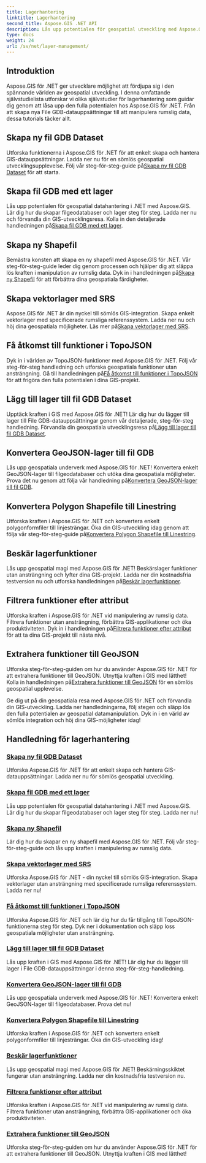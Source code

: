 ```yaml
---
title: Lagerhantering
linktitle: Lagerhantering
second_title: Aspose.GIS .NET API
description: Lås upp potentialen för geospatial utveckling med Aspose.GIS för .NET tutorials. Skapa, hantera och manipulera enkelt GIS-datauppsättningar.
type: docs
weight: 24
url: /sv/net/layer-management/
---
```

## Introduktion

Aspose.GIS för .NET ger utvecklare möjlighet att fördjupa sig i den spännande världen av geospatial utveckling. I denna omfattande självstudielista utforskar vi olika självstudier för lagerhantering som guidar dig genom att låsa upp den fulla potentialen hos Aspose.GIS för .NET. Från att skapa nya File GDB-datauppsättningar till att manipulera rumslig data, dessa tutorials täcker allt.

## Skapa ny fil GDB Dataset 
 Utforska funktionerna i Aspose.GIS för .NET för att enkelt skapa och hantera GIS-datauppsättningar. Ladda ner nu för en sömlös geospatial utvecklingsupplevelse. Följ vår steg-för-steg-guide på[Skapa ny fil GDB Dataset](./create-new-file-gdb-dataset/) för att starta.

## Skapa fil GDB med ett lager 
 Lås upp potentialen för geospatial datahantering i .NET med Aspose.GIS. Lär dig hur du skapar filgeodatabaser och lager steg för steg. Ladda ner nu och förvandla din GIS-utvecklingsresa. Kolla in den detaljerade handledningen på[Skapa fil GDB med ett lager](./create-file-gdb-with-single-layer/).

## Skapa ny Shapefil 
 Bemästra konsten att skapa en ny shapefil med Aspose.GIS för .NET. Vår steg-för-steg-guide leder dig genom processen och hjälper dig att släppa lös kraften i manipulation av rumslig data. Dyk in i handledningen på[Skapa ny Shapefil](./create-new-shapefile/) för att förbättra dina geospatiala färdigheter.

## Skapa vektorlager med SRS 
Aspose.GIS för .NET är din nyckel till sömlös GIS-integration. Skapa enkelt vektorlager med specificerade rumsliga referenssystem. Ladda ner nu och höj dina geospatiala möjligheter. Läs mer på[Skapa vektorlager med SRS](./create-vector-layer-with-srs/).

## Få åtkomst till funktioner i TopoJSON 
 Dyk in i världen av TopoJSON-funktioner med Aspose.GIS för .NET. Följ vår steg-för-steg handledning och utforska geospatiala funktioner utan ansträngning. Gå till handledningen på[Få åtkomst till funktioner i TopoJSON](./access-features-in-topojson/) för att frigöra den fulla potentialen i dina GIS-projekt.

## Lägg till lager till fil GDB Dataset 
 Upptäck kraften i GIS med Aspose.GIS för .NET! Lär dig hur du lägger till lager till File GDB-datauppsättningar genom vår detaljerade, steg-för-steg handledning. Förvandla din geospatiala utvecklingsresa på[Lägg till lager till fil GDB Dataset](./add-layer-to-file-gdb-dataset/).

## Konvertera GeoJSON-lager till fil GDB 
 Lås upp geospatiala underverk med Aspose.GIS för .NET! Konvertera enkelt GeoJSON-lager till filgeodatabaser och utöka dina geospatiala möjligheter. Prova det nu genom att följa vår handledning på[Konvertera GeoJSON-lager till fil GDB](./convert-geojson-layer-to-file-gdb/).

## Konvertera Polygon Shapefile till Linestring 
Utforska kraften i Aspose.GIS för .NET och konvertera enkelt polygonformfiler till linjesträngar. Öka din GIS-utveckling idag genom att följa vår steg-för-steg-guide på[Konvertera Polygon Shapefile till Linestring](./convert-polygon-shapefile-to-linestring/).

## Beskär lagerfunktioner 
 Lås upp geospatial magi med Aspose.GIS för .NET! Beskärslager funktioner utan ansträngning och lyfter dina GIS-projekt. Ladda ner din kostnadsfria testversion nu och utforska handledningen på[Beskär lagerfunktioner](./crop-layer-features/).

## Filtrera funktioner efter attribut 
 Utforska kraften i Aspose.GIS för .NET vid manipulering av rumslig data. Filtrera funktioner utan ansträngning, förbättra GIS-applikationer och öka produktiviteten. Dyk in i handledningen på[Filtrera funktioner efter attribut](./filter-features-by-attribute/) för att ta dina GIS-projekt till nästa nivå.

## Extrahera funktioner till GeoJSON 
 Utforska steg-för-steg-guiden om hur du använder Aspose.GIS för .NET för att extrahera funktioner till GeoJSON. Utnyttja kraften i GIS med lätthet! Kolla in handledningen på[Extrahera funktioner till GeoJSON](./extract-features-to-geojson/) för en sömlös geospatial upplevelse.

Ge dig ut på din geospatiala resa med Aspose.GIS för .NET och förvandla din GIS-utveckling. Ladda ner handledningarna, följ stegen och släpp lös den fulla potentialen av geospatial datamanipulation. Dyk in i en värld av sömlös integration och höj dina GIS-möjligheter idag!
## Handledning för lagerhantering
### [Skapa ny fil GDB Dataset](./create-new-file-gdb-dataset/)
Utforska Aspose.GIS för .NET för att enkelt skapa och hantera GIS-datauppsättningar. Ladda ner nu för sömlös geospatial utveckling. 
### [Skapa fil GDB med ett lager](./create-file-gdb-with-single-layer/)
Lås upp potentialen för geospatial datahantering i .NET med Aspose.GIS. Lär dig hur du skapar filgeodatabaser och lager steg för steg. Ladda ner nu!
### [Skapa ny Shapefil](./create-new-shapefile/)
Lär dig hur du skapar en ny shapefil med Aspose.GIS för .NET. Följ vår steg-för-steg-guide och lås upp kraften i manipulering av rumslig data.
### [Skapa vektorlager med SRS](./create-vector-layer-with-srs/)
Utforska Aspose.GIS för .NET - din nyckel till sömlös GIS-integration. Skapa vektorlager utan ansträngning med specificerade rumsliga referenssystem. Ladda ner nu!
### [Få åtkomst till funktioner i TopoJSON](./access-features-in-topojson/)
Utforska Aspose.GIS för .NET och lär dig hur du får tillgång till TopoJSON-funktionerna steg för steg. Dyk ner i dokumentation och släpp loss geospatiala möjligheter utan ansträngning.
### [Lägg till lager till fil GDB Dataset](./add-layer-to-file-gdb-dataset/)
Lås upp kraften i GIS med Aspose.GIS för .NET! Lär dig hur du lägger till lager i File GDB-datauppsättningar i denna steg-för-steg-handledning.
### [Konvertera GeoJSON-lager till fil GDB](./convert-geojson-layer-to-file-gdb/)
Lås upp geospatiala underverk med Aspose.GIS för .NET! Konvertera enkelt GeoJSON-lager till filgeodatabaser. Prova det nu!
### [Konvertera Polygon Shapefile till Linestring](./convert-polygon-shapefile-to-linestring/)
Utforska kraften i Aspose.GIS för .NET och konvertera enkelt polygonformfiler till linjesträngar. Öka din GIS-utveckling idag!
### [Beskär lagerfunktioner](./crop-layer-features/)
Lås upp geospatial magi med Aspose.GIS för .NET! Beskärningsskiktet fungerar utan ansträngning. Ladda ner din kostnadsfria testversion nu.
### [Filtrera funktioner efter attribut](./filter-features-by-attribute/)
Utforska kraften i Aspose.GIS för .NET vid manipulering av rumslig data. Filtrera funktioner utan ansträngning, förbättra GIS-applikationer och öka produktiviteten.
### [Extrahera funktioner till GeoJSON](./extract-features-to-geojson/)
Utforska steg-för-steg-guiden om hur du använder Aspose.GIS för .NET för att extrahera funktioner till GeoJSON. Utnyttja kraften i GIS med lätthet! 